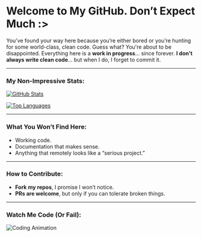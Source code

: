 # Welcome to My GitHub. Don’t Expect Much :>

You’ve found your way here because you’re either bored or you’re hunting for some world-class, clean code. Guess what? You're about to be disappointed. Everything here is a **work in progress**... since forever. **I don't always write clean code**… but when I do, I forget to commit it.

---

### My **Non-Impressive** Stats:
[![GitHub Stats](https://github-readme-stats.vercel.app/api?username=yourusername&show_icons=true&hide_title=true&count_private=true&hide=prs&theme=radical)](https://github.com/yourusername)

[![Top Languages](https://github-readme-stats.vercel.app/api/top-langs/?username=yourusername&langs_count=5&theme=radical)](https://github.com/yourusername)

---

### What You Won’t Find Here:
- Working code.
- Documentation that makes sense.
- Anything that remotely looks like a “serious project.”

---

### How to Contribute:
- **Fork my repos**, I promise I won’t notice.
- **PRs are welcome**, but only if you can tolerate broken things.

---

### Watch Me Code (Or Fail):
![Coding Animation](https://media.giphy.com/media/26u4w2XzWWJtprgYc/giphy.gif)
